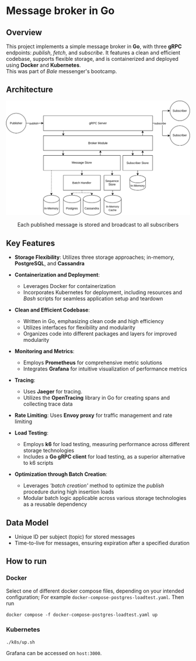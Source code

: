 # Message broker in Go

## Overview
This project implements a simple message broker in **Go**, with three **gRPC** endpoints: *publish*, *fetch*, and *subscribe*. It features a clean and efficient codebase, supports flexible storage, and is containerized and deployed using **Docker** and **Kubernetes**.  
This was part of *Bale* messenger's bootcamp.

## Architecture
<div align="center">

![Software Architecture](assets/arch.svg)

<p>Each published message is stored and broadcast to all subscribers</p>

</div>

## Key Features

- **Storage Flexibility**: Utilizes three storage approaches; in-memory, **PostgreSQL**, and **Cassandra**

- **Containerization and Deployment**:
  - Leverages Docker for containerization
  - Incorporates Kubernetes for deployment, including resources and *Bash* scripts for seamless application setup and teardown

- **Clean and Efficient Codebase**:
  - Written in Go, emphasizing clean code and high efficiency
  - Utilizes interfaces for flexibility and modularity
  - Organizes code into different packages and layers for improved modularity

- **Monitoring and Metrics**:
  - Employs **Prometheus** for comprehensive metric solutions
  - Integrates **Grafana** for intuitive visualization of performance metrics

- **Tracing**:
  - Uses **Jaeger** for tracing.
  - Utilizes the **OpenTracing** library in Go for creating spans and collecting trace data

- **Rate Limiting**: Uses **Envoy proxy** for traffic management and rate limiting

- **Load Testing**:
  - Employs **k6** for load testing, measuring performance across different storage technologies
  - Includes a **Go gRPC client** for load testing, as a superior alternative to k6 scripts

- **Optimization through Batch Creation**:
  - Leverages *'batch creation'* method to optimize the *publish* procedure during high insertion loads
  - Modular batch logic applicable across various storage technologies as a reusable dependency

## Data Model
- Unique ID per subject (topic) for stored messages
- Time-to-live for messages, ensuring expiration after a specified duration

## How to run
### Docker
Select one of different docker compose files, depending on your intended configuration; For example `docker-compose-postgres-loadtest.yaml`. Then run
```shell
docker compose -f docker-compose-postgres-loadtest.yaml up
```
### Kubernetes
```shell
./k8s/up.sh
```
Grafana can be accessed on `host:3000`.
